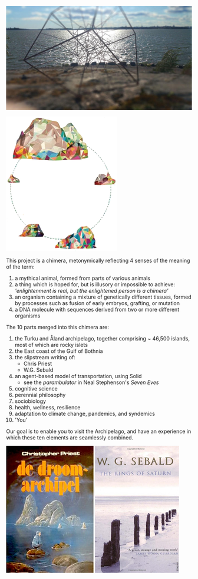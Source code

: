 
![](images/hypercoast_1.jpg)

![](images/island_logo2.png)

This project is a chimera, metonymically reflecting 4 senses of the meaning of the term:

1. a mythical animal, formed from parts of various animals
2. a thing which is hoped for, but is illusory or impossible to achieve: *'enlightenment is real, but the enlightened person is a chimera'*
3. an organism containing a mixture of genetically different tissues, formed by processes such as fusion of early embryos, grafting, or mutation
4. a DNA molecule with sequences derived from two or more different organisms

The 10 parts merged into this chimera are:

1. the Turku and Åland archipelago, together comprising ~ 46,500 islands, most of which are rocky islets
2. the East coast of the Gulf of Bothnia
3. the slipstream writing of:
	- Chris Priest
	- W.G. Sebald 
4. an agent-based model of transportation, using Solid
	- see the *parambulator* in Neal Stephenson's *Seven Eves*
5. cognitive science 
6. perennial philosophy
7. sociobiology
8. health, wellness, resilience
9. adaptation to climate change, pandemics, and syndemics
10. 'You'

Our goal is to enable you to visit the Archipelago, and have an experience in which these ten elements are seamlessly combined. 

[![](images/droom_archipel.jpg)](https://www.goodreads.com/book/show/142185.The_Dream_Archipelago)
[![](images/sebald_ROS.png)](https://www.newyorker.com/books/page-turner/why-you-should-read-w-g-sebald)

